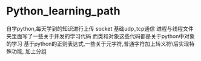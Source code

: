 # Python_learning_path
自学python,每天学到的知识进行上传
socket 基础udp_tcp通信
进程与线程文件夹里面写了一些关于并发的学习代码
而类和对象这些代码都是关于python中对象的学习
基于python的正则表达式,一些关于元字符,普通字符加上转义符\后实现特殊功能,
加上分组
